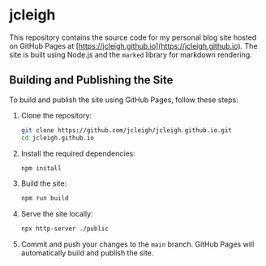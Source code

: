 # jcleigh

This repository contains the source code for my personal blog site hosted on GitHub Pages at [https://jcleigh.github.io](https://jcleigh.github.io). The site is built using Node.js and the `marked` library for markdown rendering.

## Building and Publishing the Site

To build and publish the site using GitHub Pages, follow these steps:

1. Clone the repository:
   ```sh
   git clone https://github.com/jcleigh/jcleigh.github.io.git
   cd jcleigh.github.io
   ```

2. Install the required dependencies:
   ```sh
   npm install
   ```

3. Build the site:
   ```sh
   npm run build
   ```

4. Serve the site locally:
   ```sh
   npx http-server ./public
   ```

5. Commit and push your changes to the `main` branch. GitHub Pages will automatically build and publish the site.
